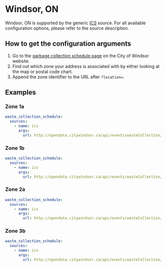 # Windsor, ON

Windsor, ON is supported by the generic [ICS](/doc/source/ics.md) source. For all available configuration options, please refer to the source description.


## How to get the configuration arguments

1. Go to the [garbage collection schedule page](https://www.citywindsor.ca/residents/Waste-And-Recycling/Collection-Schedule/Pages/Garbage-Collection.aspx) on the City of Windsor website.
2. Find out which zone your address is associated with by either looking at the map or postal code chart.
3. Append the zone identifier to the URL after `?location=`.

## Examples

### Zone 1a

```yaml
waste_collection_schedule:
  sources:
    - name: ics
      args:
        url: http://opendata.citywindsor.ca/api/events/wasteCollection/ical/?location=1a
```
### Zone 1b

```yaml
waste_collection_schedule:
  sources:
    - name: ics
      args:
        url: http://opendata.citywindsor.ca/api/events/wasteCollection/ical/?location=1b
```
### Zone 2a

```yaml
waste_collection_schedule:
  sources:
    - name: ics
      args:
        url: http://opendata.citywindsor.ca/api/events/wasteCollection/ical/?location=2a
```
### Zone 3b

```yaml
waste_collection_schedule:
  sources:
    - name: ics
      args:
        url: http://opendata.citywindsor.ca/api/events/wasteCollection/ical/?location=3b
```
